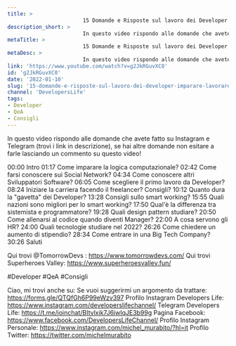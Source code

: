 ```yaml
---
title: > 
                        15 Domande e Risposte sul lavoro dei Developer! Imparare, Lavorare, Networking ed Evolvere!
description_short: > 
                        In questo video rispondo alle domande che avete fatto su Instagram e Telegram (trovi i link in descrizione), se hai altre domande ...
metaTitle: > 
                        15 Domande e Risposte sul lavoro dei Developer! Imparare, Lavorare, Networking ed Evolvere!
metaDesc: > 
                        In questo video rispondo alle domande che avete fatto su Instagram e Telegram (trovi i link in descrizione), se hai altre domande ...
link: 'https://www.youtube.com/watch?v=g2JkRGuvXC0'
id: 'g2JkRGuvXC0'
date: '2022-01-10'
slug: '15-domande-e-risposte-sul-lavoro-dei-developer-imparare-lavorare-networking-ed-evolvere'
channel: 'DevelopersLife'
tags: 
- Developer
- QeA
- Consigli
---
```

In questo video rispondo alle domande che avete fatto su Instagram e Telegram (trovi i link in descrizione), se hai altre domande non esitare a farle lasciando un commento su questo video!

00:00 Intro
01:17 Come imparare la logica computazionale?
02:42 Come farsi conoscere sui Social Network?
04:34 Come conoscere altri Sviluppatori Software?
06:05 Come scegliere il primo lavoro da Developer?
08:24 Iniziare la carriera facendo il freelancer? Consigli?
10:12 Quanto dura la "gavetta" dei Developer?
13:28 Consigli sullo smart working?
15:55 Quali nazioni sono migliori per lo smart working?
17:50 Qual'è la differenza tra sistemista e programmatore?
19:28 Quali design pattern studiare?
20:50 Come allenarsi al codice quando diventi Manager?
22:00 A cosa servono gli HR?
24:00 Quali tecnologie studiare nel 2022?
26:26 Come chiedere un aumento di stipendio?
28:34 Come entrare in una Big Tech Company?
30:26 Saluti

Qui trovi @TomorrowDevs : https://www.tomorrowdevs.com/
Qui trovi Superheroes Valley: https://www.superheroesvalley.fun/ 

#Developer #QeA #Consigli

Ciao, mi trovi anche su:
Se vuoi suggerirmi un argomento da trattare: https://forms.gle/QTQfGh6P99eWzv397
Profilo Instagram Developers Life: https://www.instagram.com/developerslifechannel/
Telegram Developers Life: https://t.me/joinchat/BItvlxik7J6iwIqJE3b99g
Pagina Facebook: https://www.facebook.com/DevelopersLifeChannel/
Profilo Instagram Personale: https://www.instagram.com/michel_murabito/?hl=it
Profilo Twitter: https://twitter.com/michelmurabito​